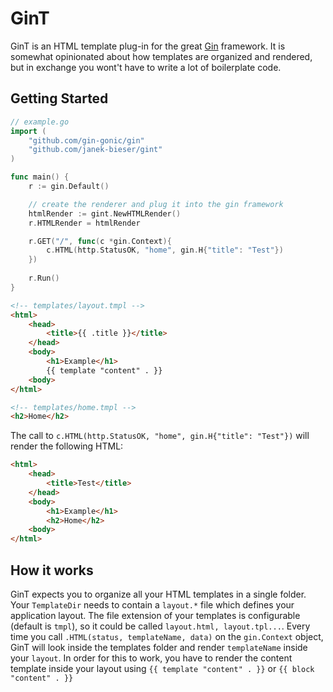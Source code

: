 # GinT

GinT is an HTML template plug-in for the great
[Gin](https://github.com/gin-gonic/gin) framework. It is somewhat
opinionated about how templates are organized and rendered, but in
exchange you wont't have to write a lot of boilerplate code.

## Getting Started

```go
// example.go
import (
    "github.com/gin-gonic/gin"
    "github.com/janek-bieser/gint"
)

func main() {
    r := gin.Default()

    // create the renderer and plug it into the gin framework
    htmlRender := gint.NewHTMLRender()
    r.HTMLRender = htmlRender

    r.GET("/", func(c *gin.Context){
        c.HTML(http.StatusOK, "home", gin.H{"title": "Test"})
    })
    
    r.Run()
}
```
```html
<!-- templates/layout.tmpl -->
<html>
    <head>
        <title>{{ .title }}</title>
    </head>
    <body>
        <h1>Example</h1>
        {{ template "content" . }}
    <body>
</html>
```
```html
<!-- templates/home.tmpl -->
<h2>Home</h2>
```
The call to `c.HTML(http.StatusOK, "home", gin.H{"title": "Test"})` will render the following HTML:

```html
<html>
    <head>
        <title>Test</title>
    </head>
    <body>
        <h1>Example</h1>
        <h2>Home</h2>
    <body>
</html>
```

## How it works

GinT expects you to organize all your HTML templates in a single
folder. Your `TemplateDir` needs to contain a `layout.*` file
which defines your application layout. The file extension of your
templates is configurable (default is `tmpl`), so it could be called
`layout.html, layout.tpl...`. Every time you call `.HTML(status,
templateName, data)` on the `gin.Context` object, GinT will look
inside the templates folder and render `templateName` inside your
`layout`. In order for this to work, you have to render the content
template inside your layout using `{{ template "content" . }}` or `{{
block "content" . }}`
